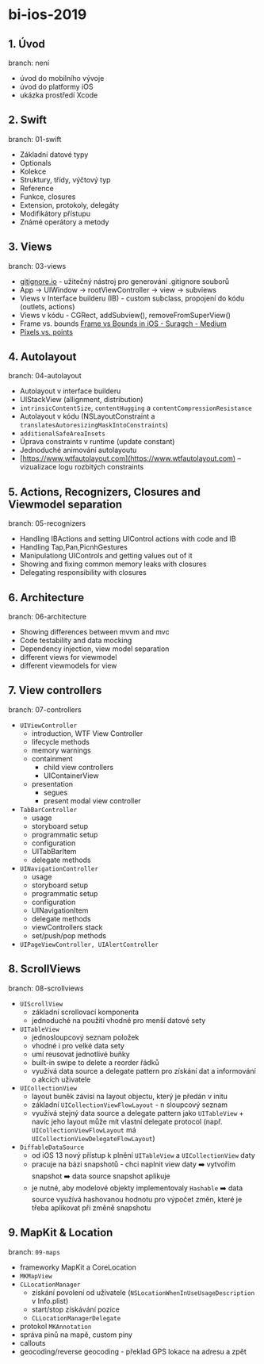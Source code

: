 # bi-ios-2019

## 1. Úvod
branch: není

- úvod do mobilního vývoje
- úvod do platformy iOS
- ukázka prostředí Xcode

## 2. Swift
branch: 01-swift

- Základní datové typy
- Optionals
- Kolekce
- Struktury, třídy, výčtový typ
- Reference
- Funkce, closures
- Extension, protokoly, delegáty
- Modifikátory přístupu
- Známé operátory a metody

## 3. Views
branch: 03-views

- [gitignore.io](https://www.gitignore.io) - užitečný nástroj pro generování .gitignore souborů
- App -> UIWindow -> rootViewController -> view -> subviews
- Views v Interface builderu (IB) - custom subclass, propojení do kódu (outlets, actions)
- Views v kódu - CGRect, addSubview(), removeFromSuperView()
- Frame vs. bounds [Frame vs Bounds in iOS - Suragch - Medium](https://medium.com/@suragch/frame-vs-bounds-in-ios-107990ad53ee)
- [Pixels vs. points](https://www.paintcodeapp.com/news/ultimate-guide-to-iphone-resolutions)

## 4. Autolayout
branch: 04-autolayout

- Autolayout v interface builderu
- UIStackView (allignment, distribution) 
- `intrinsicContentSize`, `contentHugging` a `contentCompressionResistance`
- Autolayout v kódu (NSLayoutConstraint a `translatesAutoresizingMaskIntoConstraints`)
- `additionalSafeAreaInsets`
- Úprava constraints v runtime (update constant)
- Jednoduché animování autolayoutu
- [https://www.wtfautolayout.com](https://www.wtfautolayout.com) – vizualizace logu rozbitých constraints

## 5. Actions, Recognizers, Closures and Viewmodel separation
branch: 05-recognizers

- Handling IBActions and setting UIControl actions with code and IB
- Handling Tap,Pan,PicnhGestures
- Manipulationg UIControls and getting values out of it
- Showing and fixing common memory leaks with closures
- Delegating responsibility with closures

## 6. Architecture
branch: 06-architecture

- Showing differences between mvvm and mvc
- Code testability and data mocking
- Dependency injection, view model separation 
- different views for viewmodel
- different viewmodels for view

## 7. View controllers
branch: 07-controllers

- `UIViewController`
    - introduction, WTF View Controller
    - lifecycle methods
    - memory warnings
    - containment
        - child view controllers
        - UIContainerView
    - presentation
        - segues
        - present modal view controller
- `TabBarController`
    - usage
    - storyboard setup
    - programmatic setup
    - configuration
    - UITabBarItem
    - delegate methods
- `UINavigationController`
    - usage
    - storyboard setup
    - programmatic setup
    - configuration
    - UINavigationItem
    - delegate methods
    - viewControllers stack
    - set/push/pop methods
- `UIPageViewController, UIAlertController`

## 8. ScrollViews
branch: 08-scrollviews

- `UIScrollView`
    - základní scrollovací komponenta
    -  jednoduché na použití vhodné pro menší datové sety
- `UITableView`
    - jednosloupcový seznam položek
    - vhodné i pro velké data sety
    - umí reusovat jednotlivé buňky
    - built-in swipe to delete a reorder řádků
    - využívá data source a delegate pattern pro získání dat a informování o akcích uživatele
- `UICollectionView`
    - layout buněk závisí na layout objectu, který je předán v initu
    - základní `UICollectionViewFlowLayout` - n sloupcový seznam
    - využívá stejný data source a delegate pattern jako `UITableView` + navíc jeho layout může mít vlastní delegate protocol (např. `UICollectionViewFlowLayout` má `UICollectionViewDelegateFlowLayout`)
- `DiffableDataSource`
    - od iOS 13 nový přístup k plnění `UITableView` a `UICollectionView` daty
    - pracuje na bázi snapshotů - chci naplnit view daty ➡️ vytvořím snapshot ➡️ data source snapshot aplikuje
    - je nutné, aby modelové objekty implementovaly `Hashable` ➡️ data source využívá hashovanou hodnotu pro výpočet změn, které je třeba aplikovat při změně snapshotu

## 9. MapKit & Location
branch: `09-maps`

- frameworky MapKit a CoreLocation
- `MKMapView`
- `CLLocationManager`
  - získání povolení od uživatele (`NSLocationWhenInUseUsageDescription` v Info.plist)
  - start/stop získávání pozice
  - `CLLocationManagerDelegate`
- protokol `MKAnnotation`
- správa pinů na mapě, custom piny
- callouts
- geocoding/reverse geocoding - překlad GPS lokace na adresu a zpět
